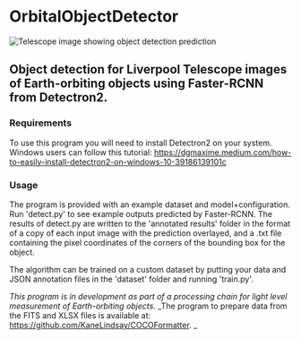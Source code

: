 # OrbitalObjectDetector

![Telescope image showing object detection prediction](https://user-images.githubusercontent.com/65425526/131582315-55b94b91-521b-4f3f-a08f-3b0e5105d14a.png)

## Object detection for Liverpool Telescope images of Earth-orbiting objects using Faster-RCNN from Detectron2.

### Requirements

To use this program you will need to install Detectron2 on your system. Windows users can follow this tutorial:
https://dgmaxime.medium.com/how-to-easily-install-detectron2-on-windows-10-39186139101c

### Usage

The program is provided with an example dataset and model+configuration. Run 'detect.py' to see example outputs predicted by Faster-RCNN.
The results of detect.py are written to the 'annotated results' folder in the format of a copy of each input image with the prediction overlayed,
and a .txt file containing the pixel coordinates of the corners of the bounding box for the object.

The algorithm can be trained on a custom dataset by putting your data and JSON annotation files in the 'dataset' folder and running 'train.py'.

_This program is in development as part of a processing chain for light level measurement of Earth-orbiting objects._
_The program to prepare data from the FITS and XLSX files is available at: https://github.com/KaneLindsay/COCOFormatter. _
